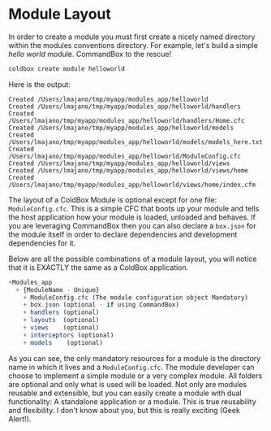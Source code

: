 # Module Layout

In order to create a module you must first create a nicely named directory within the modules conventions directory. For example, let's build a simple _hello world_ module. CommandBox to the rescue!

```bash
coldbox create module helloworld
```

Here is the output:

```text
Created /Users/lmajano/tmp/myapp/modules_app/helloworld
Created /Users/lmajano/tmp/myapp/modules_app/helloworld/handlers
Created /Users/lmajano/tmp/myapp/modules_app/helloworld/handlers/Home.cfc
Created /Users/lmajano/tmp/myapp/modules_app/helloworld/models
Created /Users/lmajano/tmp/myapp/modules_app/helloworld/models/models_here.txt
Created /Users/lmajano/tmp/myapp/modules_app/helloworld/ModuleConfig.cfc
Created /Users/lmajano/tmp/myapp/modules_app/helloworld/views
Created /Users/lmajano/tmp/myapp/modules_app/helloworld/views/home
Created /Users/lmajano/tmp/myapp/modules_app/helloworld/views/home/index.cfm
```

The layout of a ColdBox Module is optional except for one file: `ModuleConfig.cfc`. This is a simple CFC that boots up your module and tells the host application how your module is loaded, unloaded and behaves. If you are leveraging CommandBox then you can also declare a `box.json` for the module itself in order to declare dependencies and development dependencies for it.

Below are all the possible combinations of a module layout, you will notice that it is EXACTLY the same as a ColdBox application.

```javascript
+Modules_app
  + {ModuleName - Unique}
    + ModuleConfig.cfc (The module configuration object Mandatory)
    + box.json (optional - if using CommandBox)
    + handlers (optional)
    + layouts  (optional)
    + views    (optional)
    + interceptors (optional)
    + models    (optional)
```

As you can see, the only mandatory resources for a module is the directory name in which it lives and a `ModuleConfig.cfc`. The module developer can choose to implement a simple module or a very complex module. All folders are optional and only what is used will be loaded. Not only are modules reusable and extensible, but you can easily create a module with dual functionality: A standalone application or a module. This is true reusability and flexibility. I don't know about you, but this is really exciting \(Geek Alert!\).

